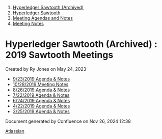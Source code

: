 1. [Hyperledger Sawtooth (Archived)](index.html)
2. [Hyperledger Sawtooth](Hyperledger-Sawtooth_20152342.html)
3. [Meeting Agendas and Notes](Meeting-Agendas-and-Notes_20154206.html)
4. [Meeting Notes](Meeting-Notes_20156244.html)

# Hyperledger Sawtooth (Archived) : 2019 Sawtooth Meetings

Created by Ry Jones on May 24, 2023

- [9/23/2019 Agenda &amp; Notes](20154394.html)
- [10/28/2019 Meeting Notes](20154412.html)
- [8/26/2019 Agenda &amp; Notes](20154384.html)
- [7/22/2019 Agenda &amp; Notes](20154370.html)
- [6/24/2019 Agenda &amp; Notes](20154356.html)
- [4/22/2019 Agenda &amp; Notes](20154262.html)
- [3/25/2019 Agenda &amp; Notes](20154228.html)

Document generated by Confluence on Nov 26, 2024 12:38

[Atlassian](http://www.atlassian.com/)
